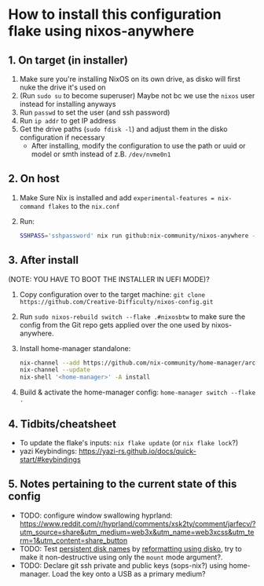 # How to install this configuration flake using nixos-anywhere

## 1. On target (in installer)

1. Make sure you're installing NixOS on its own drive, as disko will first nuke the drive it's used on
2. (Run `sudo su` to become superuser) Maybe not bc we use the `nixos` user instead for installing anyways
3. Run `passwd` to set the user (and ssh password)
4. Run `ip addr` to get IP address
5. Get the drive paths (`sudo fdisk -l`) and adjust them in the disko configuration if necessary
    - After installing, modify the configuration to use the path or uuid or model or smth instead of z.B. `/dev/nvme0n1`

## 2. On host

1. Make Sure Nix is installed and add `experimental-features = nix-command flakes` to the `nix.conf`
2. Run:

    ```bash
    SSHPASS='sshpassword' nix run github:nix-community/nixos-anywhere -- --generate-hardware-config nixos-generate-config ./hosts/nixosbtw/hardware-configuration.nix --flake '.#nixosbtw' --env-password 'sshpassword' --build-on remote --target-host nixos@192.168.0.100
    ```

## 3. After install

(NOTE: YOU HAVE TO BOOT THE INSTALLER IN UEFI MODE)?

1. Copy configuration over to the target machine: `git clone https://github.com/Creative-Difficulty/nixos-config.git`
2. Run `sudo nixos-rebuild switch --flake .#nixosbtw` to make sure the config from the Git repo gets applied over the one used by nixos-anywhere.
3. Install home-manager standalone:

    ```bash
    nix-channel --add https://github.com/nix-community/home-manager/archive/master.tar.gz home-manager
    nix-channel --update
    nix-shell '<home-manager>' -A install
    ```

4. Build & activate the home-manager config: `home-manager switch --flake .`


## 4. Tidbits/cheatsheet
- To update the flake's inputs: `nix flake update` (or `nix flake lock`?)
- yazi Keybindings: <https://yazi-rs.github.io/docs/quick-start/#keybindings>

## 5. Notes pertaining to the current state of this config

- TODO: configure window swallowing hyprland: <https://www.reddit.com/r/hyprland/comments/xsk2ty/comment/jarfecv/?utm_source=share&utm_medium=web3x&utm_name=web3xcss&utm_term=1&utm_content=share_button>
- TODO: Test [persistent disk names](https://wiki.archlinux.org/title/Persistent_block_device_naming#:~:text=the%20mkswap%20utility.-,by%2Did%20and%20by%2Dpath,-by%2Did) by [reformatting using disko](https://github.com/nix-community/disko/blob/master/docs/quickstart.md#step-6-run-disko-to-partition-format-and-mount-your-disks), try to make it non-destructive using only the `mount` mode argument?.
- TODO: Declare git ssh private and public keys (sops-nix?) using home-manager. Load the key onto a USB as a primary medium?
